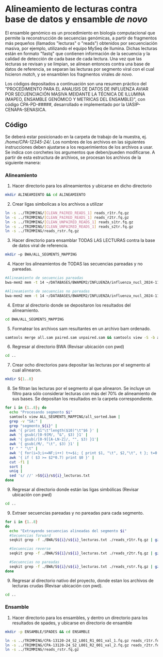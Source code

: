 # Alineamiento de lecturas contra base de datos y ensamble *de novo*
El ensamble genómico es un procedimiento en biología computacional que permite la reconstrucción de secuencias genómicas, a partir de fragmentos más pequeños (llamados "lecturas" o "reads") obtenidos por secuenciación masiva, por ejemplo, utilizando el equipo MySeq de Ilumina. Dichas lecturas están en formato "fastq" que contienen información de la secuencia y la calidad de detección de cada base de cada lectura. Una vez que las lecturas se revisan y se limpian, se alinean entonces contra una base de datos de referencia, se separan las lecturas por segmento viral con el cual hicieron *match*, y se ensamblen los fragmentos virales *de novo*.

Los códigos depositados a continuación son una resumen práctico del "PROCEDIMIENTO PARA EL ANALISIS DE DATOS DE INFLUENZA AVIAR POR SECUENCIACIÓN MASIVA MEIDANTE LA TÉCNICA DE ILLUMINA (MAPEO, ENSAMBLE GENÓMICO Y METRICAS DEL ENSAMBLE)", con código CPA-PD-#####, desarrollado e implementado por la UASIP-CENAPA-SENASICA.

## Código
Se deberá estar posicionado en la carpeta de trabajo de la muestra, ej. */home/CPA-12345-24/*. Los nombres de los archivos en las siguientes instrucciones deben ajustarse a los requerimientos de los archivos a usar. Se indica con corchetes los argumentos que deben/pueden modificarse. A partir de esta estructura de archivos, se procesan los archivos de la siguiente manera:

### Alineamiento
1. Hacer directorio para los alineamientos y ubicarse en dicho directorio
```bash
mkdir ALINEAMIENTO && cd ALINEAMIENTO 
```

2. Crear ligas simbolicas a los archivos a utilizar
```bash
ln -s ../TRIMMING/[CLEAN_PAIRED_READS_1] reads_r1tr.fq.gz 
ln -s ../TRIMMING/[CLEAN_PAIRED_READS_1] reads_r2tr.fq.gz 
ln -s ../TRIMMING/[CLEAN_UNPAIRED_READS_1] reads_s1tr.fq.gz 
ln -s ../TRIMMING/[CLEAN_UNPAIRED_READS_1] reads_s2tr.fq.gz
ln -s ../TRIMMING/reads_rstr.fq.gz
```

3. Hacer directorio para ensamblar TODAS LAS LECTURAS contra la base de datos viral de referencia.
```bash
mkdir –p BWA/ALL_SEGMENTS_MAPPING
```

4. Hacer los alineamientos de TODAS las secuencias pareadas y no pareadas.
```bash
#Alineamiento de secuencias pareadas 
bwa-mem2 mem -t 14 ~/DATABASES/BWAMEM2/INFLUENZA/influenza_nucl_2024-11.fna reads_r1tr.fq.gz reads_r2tr.fq.gz >BWA/ALL_SEGMENTS_MAPPING/paired.sam 

#Alineamiento de secuencias no pareadas 
bwa-mem2 mem -t 14 ~/DATABASES/BWAMEM2/INFLUENZA/influenza_nucl_2024-11.fna reads_rstr.fq.gz >BWA/ALL_SEGMENTS_MAPPING/unpaired.sam
```

4. Entrar al directorio donde se depositaron los resultados del alineamiento.
```bash
cd BWA/ALL_SEGMENTS_MAPPING 
```

5. Formatear los archivos sam resultantes en un archivo bam ordenado.
```bash
samtools merge all.sam paired.sam unpaired.sam && samtools view -S -b all.sam >all.bam && samtools sort all.sam >all_sorted.bam && rm all.sam paired.sam unpaired.sam all.bam
```
6. Regresar al directorio BWA (Revisar ubicación con pwd)
```bash
cd .. 
```
7. Crear ocho directorios para depositar las lecturas por el segmento al cual alinearon.
```bash
mkdir S{1..8}
```

8. Se filtran las lecturas por el segmento al que alinearon. Se incluye un filtro para sólo considerar lecturas con más del 70% de alineamiento de sus bases. Se depositan los resultados en la carpeta correspondiente.

```bash
for i in {1..8}; do
  echo "Procesando segmento $i"
  samtools view ALL_SEGMENTS_MAPPING/all_sorted.bam |
  grep -v "SA:" | 
  grep "segmento_${i}" | 
  awk '{ print $1"\t"length($10)"\t"$6 }' | 
  awk '{ gsub(/[0-9]M/, "&", $3) }1' | 
  awk '{ gsub(/[0-9][A-LN-Z]/, "", $3) }1'| 
  awk '{ gsub(/M/, "\t", $3) }1' |
  tr " " "\t" | 
  awk '{ for(i=3;i<=NF;i++) t+=$i; { print $1, "\t", $2,"\t", t }; t=0 }' |
  awk '{ if ( $3 >= $2*0.7) print $0 }' |
  cut -f1 |
  sort |
  uniq | 
  sed 's/ //' >S${i}/s${i}_lecturas.txt  
done 
```

9. Regresar al directorio donde están las ligas simbólicas (Revisar ubicación con pwd)
```bash
cd .. 
```

9. Extraer secuencias pareadas y no pareadas para cada segmento.
```bash
for i in {1..8}  
do
  echo "Extrayendo secuencias alineadas del segmento $i"
  #Secuencias forward
  seqkit grep -f ./BWA/S${i}/s${i}_lecturas.txt ./reads_r1tr.fq.gz | gzip >BWA/S${i}/s${i}_reads_r1.fq.gz

  #Secuencias reverse
  seqkit grep -f ./BWA/S${i}/s${i}_lecturas.txt ./reads_r2tr.fq.gz | gzip >BWA/S${i}/s${i}_reads_r2.fq.gz  

  #Secuencias no pareadas
  seqkit grep -f ./BWA/S${i}/s${i}_lecturas.txt ./reads_rstr.fq.gz | gzip >BWA/S${i}/s${i}_reads_rs.fq.gz 
done
```

9. Regresar al directorio nativo del proyecto, donde estan los archivos de lecturas crudas (Revisar ubicación con pwd).
```bash
cd .. 
```

### Ensamble
1. Hacer directorio para los ensambles, y dentro un directorio para los resultados de spades, y ubicarse en directorio de ensamble
```bash
mkdir -p ENSAMBLE/SPADES && cd ENSAMBLE 
```

```bash
ln -s ../TRIMMING/CPA-13120-24_S2_L001_R1_001_val_1.fq.gz reads_r1tr.fq.gz 
ln -s ../TRIMMING/CPA-13120-24_S2_L001_R2_001_val_2.fq.gz reads_r2tr.fq.gz 
ln -s ../TRIMMING/reads_rstr.fq.gz 
```



